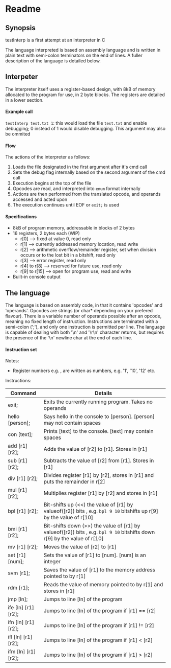 # Readme
## Synopsis
testInterp is a first attempt at an interpreter in C

The language interpreted is based on assembly language and is written in plain text with semi-colon terminators on the end of lines.
A fuller description of the language is detailed below.

## Interpeter
The interpreter itself uses a register-based design, with 8kB of memory allocated to the program for use, in 2 byte blocks.
The registers are detailed in a lower section.

#### Example call
```testInterp test.txt 1```: this would load the file `test.txt` and enable debugging; 0 instead of 1 would disable debugging. This argument may also be ommited

#### Flow
The actions of the interpreter as follows:
1. Loads the file designated in the first argument after it's cmd call
2. Sets the debug flag internally based on the second argument of the cmd call
3. Execution begins at the top of the file
4. Opcodes are read, and interpreted into `enum` format internally
5. Actions are then performed from the translated opcode, and operands accessed and acted upon
6. The execution continues until EOF or `exit;` is used

#### Specifications
* 8kB of program memory, addressable in blocks of 2 bytes
* 16 registers, 2 bytes each (WIP)
  * r[0] --> fixed at value 0, read only
  * r[1] --> currently addressed memory location, read write
  * r[2] --> arithmetic overflow/remainder register, set when division occurs or to the lost bit in a bitshift, read only
  * r[3] --> error register, read only
  * r[4] to r[8] --> reserved for future use, read only
  * r[9] to r[15] --> open for program use, read and write
* Built-in console output

## The language
The language is based on assembly code, in that it contains 'opcodes' and 'operands'. Opcodes are strings (or char* depending on your prefered flavour).
There is a variable number of operands possible after an opcode, meaning no fixed length of instruction. Instructions are terminated with a semi-colon (';'), and only one instruction is permitted per line.
The language is capable of dealing with both '\n' and '\r\n' character returns, but requires the presence of the '\n' newline char at the end of each line.

#### Instruction set
Notes:
* Register numbers e.g. <r1>, <r2> are written as numbers, e.g. '1', '10', '12' etc.

Instructions:

| Command | Details |
| --- | --- |
| exit; | Exits the currently running program. Takes no operands |
| hello [person]; | Says hello in the console to [person]. [person] may not contain spaces |
| con [text]; | Prints [text] to the console. [text] may contain spaces |
| add [r1] [r2]; | Adds the value of [r2] to [r1]. Stores in [r1] |
| sub [r1] [r2]; | Subtracts the value of [r2] from [r1]. Stores in [r1] |
| div [r1] [r2]; | Divides register [r1] by [r2], stores in [r1] and puts the remainder in r[2] |
| mul [r1] [r2]; | Multiplies register [r1] by [r2] and stores in [r1] |
| bpl [r1] [r2]; | Bit-shifts up (<<) the value of [r1] by valueof([r2]) bits , e.g. `bpl 9 10` bitshifts up r[9] by the value of r[10] |
| bmi [r1] [r2]; | Bit-shifts down (>>) the value of [r1] by valueof([r2]) bits , e.g. `bpl 9 10` bitshifts down r[9] by the value of r[10] |
| mv [r1] [r2]; | Moves the value of [r2] to [r1] |
| set [r1] [num]; | Sets the value of [r1] to [num]. [num] is an integer |
| svm [r1]; | Saves the value of [r1] to the memory address pointed to by r[1] |
| rdm [r1]; | Reads the value of memory pointed to by r[1] and stores in [r1] |
| jmp [ln]; | Jumps to line [ln] of the program |
| ife [ln] [r1] [r2]; | Jumps to line [ln] of the program if [r1] == [r2] |
| ifn [ln] [r1] [r2]; | Jumps to line [ln] of the program if [r1] != [r2] |
| ifl [ln] [r1] [r2]; | Jumps to line [ln] of the program if [r1] < [r2] |
| ifm [ln] [r1] [r2]; | Jumps to line [ln] of the program if [r1] > [r2] |